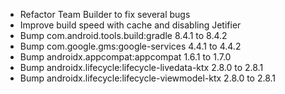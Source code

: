 - Refactor Team Builder to fix several bugs
- Improve build speed with cache and disabling Jetifier
- Bump com.android.tools.build:gradle 8.4.1 to 8.4.2
- Bump com.google.gms:google-services 4.4.1 to 4.4.2
- Bump androidx.appcompat:appcompat 1.6.1 to 1.7.0
- Bump androidx.lifecycle:lifecycle-livedata-ktx 2.8.0 to 2.8.1
- Bump androidx.lifecycle:lifecycle-viewmodel-ktx 2.8.0 to 2.8.1